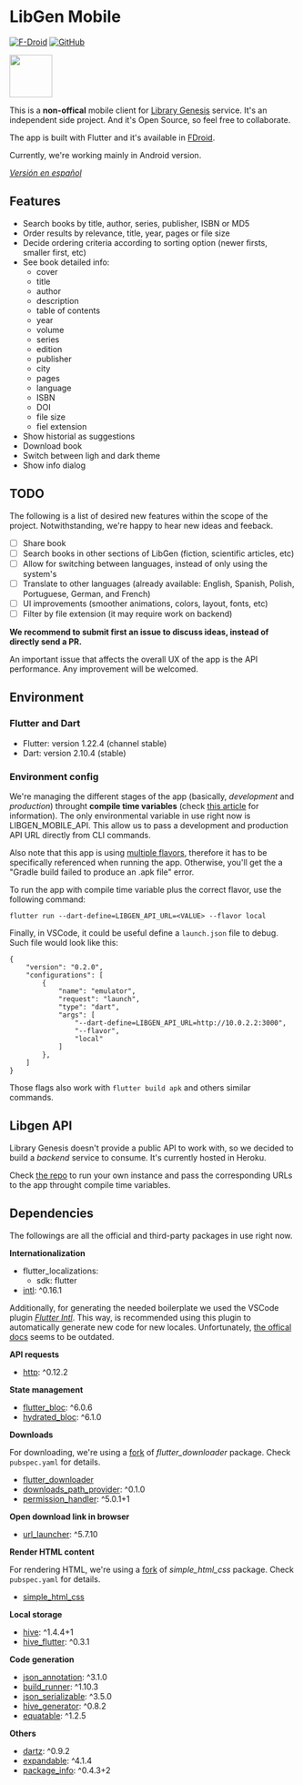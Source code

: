 # LibGen Mobile

[![F-Droid](https://img.shields.io/f-droid/v/com.manuelvargastapia.libgen?color=%231976d2)](https://f-droid.org/packages/com.manuelvargastapia.libgen) [![GitHub](https://img.shields.io/github/license/manuelvargastapia/libgen_mobile_app?color=%2335c202)](https://github.com/manuelvargastapia/libgen_mobile_app/blob/main/LICENSE)

<a href="https://f-droid.org/packages/com.manuelvargastapia.libgen" target="_blank">
<img src="https://fdroid.gitlab.io/artwork/badge/get-it-on.png" height="75">
</a>

This is a **non-offical** mobile client for [Library Genesis](http://gen.lib.rus.ec) service. It's an independent side project. And it's Open Source, so feel free to collaborate.

The app is built with Flutter and it's available in [FDroid](https://f-droid.org).

Currently, we're working mainly in Android version.

[_Versión en español_](README.es.md)

## Features

- Search books by title, author, series, publisher, ISBN or MD5
- Order results by relevance, title, year, pages or file size
- Decide ordering criteria according to sorting option (newer firsts, smaller first, etc)
- See book detailed info:
  - cover
  - title
  - author
  - description
  - table of contents
  - year
  - volume
  - series
  - edition
  - publisher
  - city
  - pages
  - language
  - ISBN
  - DOI
  - file size
  - fiel extension
- Show historial as suggestions
- Download book
- Switch between ligh and dark theme
- Show info dialog

## TODO

The following is a list of desired new features within the scope of the project. Notwithstanding, we're happy to hear new ideas and feeback.

- [ ] Share book
- [ ] Search books in other sections of LibGen (fiction, scientific articles, etc)
- [ ] Allow for switching between languages, instead of only using the system's
- [ ] Translate to other languages (already available: English, Spanish, Polish, Portuguese, German, and French)
- [ ] UI improvements (smoother animations, colors, layout, fonts, etc)
- [ ] Filter by file extension (it may require work on backend)

**We recommend to submit first an issue to discuss ideas, instead of directly send a PR.**

An important issue that affects the overall UX of the app is the API performance. Any improvement will be welcomed.

## Environment

### Flutter and Dart

- Flutter: version 1.22.4 (channel stable)
- Dart: version 2.10.4 (stable)

### Environment config

We're managing the different stages of the app (basically, _development_ and _production_) throught **compile time variables** (check [this article](https://binary-studio.com/2020/06/23/flutter-3/) for information). The only environmental variable in use right now is LIBGEN_MOBILE_API. This allow us to pass a development and production API URL directly from CLI commands.

Also note that this app is using [multiple flavors](https://github.com/Than-DE/libgen_mobile_app/blob/main/android/app/build.gradle#L51), therefore it has to be specifically referenced when running the app. Otherwise, you'll get the a "Gradle build failed to produce an .apk file" error.

To run the app with compile time variable plus the correct flavor, use the following command:

`flutter run --dart-define=LIBGEN_API_URL=<VALUE> --flavor local`

Finally, in VSCode, it could be useful define a `launch.json` file to debug. Such file would look like this:

```
{
    "version": "0.2.0",
    "configurations": [
        {
            "name": "emulator",
            "request": "launch",
            "type": "dart",
            "args": [
                "--dart-define=LIBGEN_API_URL=http://10.0.2.2:3000",
                "--flavor",
                "local"
            ]
        },
    ]
}
```

Those flags also work with `flutter build apk` and others similar commands.

## Libgen API

Library Genesis doesn't provide a public API to work with, so we decided to build a _backend_ service to consume. It's currently hosted in Heroku.

Check [the repo](https://github.com/manuelvargastapia/libgen_api/tree/master) to run your own instance and pass the corresponding URLs to the app throught compile time variables.

## Dependencies

The followings are all the official and third-party packages in use right now.

**Internationalization**

- flutter_localizations:
  - sdk: flutter
- [intl](https://pub.dev/packages/intl): ^0.16.1

Additionally, for generating the needed boilerplate we used the VSCode plugin [_Flutter Intl_](https://marketplace.visualstudio.com/items?itemName=localizely.flutter-intl). This way, is recommended using this plugin to automatically generate new code for new locales. Unfortunately, [the offical docs](https://flutter.dev/docs/development/accessibility-and-localization/internationalization) seems to be outdated.

**API requests**

- [http](https://pub.dev/packages/http): ^0.12.2

**State management**

- [flutter_bloc](https://pub.dev/packages/flutter_bloc): ^6.0.6
- [hydrated_bloc](https://pub.dev/packages/hydrated_bloc): ^6.1.0

**Downloads**

For downloading, we're using a [fork](https://github.com/manuelvargastapia/flutter_downloader) of _flutter_downloader_ package. Check `pubspec.yaml` for details.

- [flutter_downloader](https://pub.dev/packages/flutter_downloader)
- [downloads_path_provider](https://pub.dev/packages/downloads_path_provider): ^0.1.0
- [permission_handler](https://pub.dev/packages/permission_handler): ^5.0.1+1

**Open download link in browser**

- [url_launcher](https://pub.dev/packages/url_launcher): ^5.7.10

**Render HTML content**

For rendering HTML, we're using a [fork](https://github.com/manuelvargastapia/simple_html_css_flutter) of _simple_html_css_ package. Check `pubspec.yaml` for details.

- [simple_html_css](https://pub.dev/packages/simple_html_css)

**Local storage**

- [hive](https://pub.dev/packages/hive): ^1.4.4+1
- [hive_flutter](https://pub.dev/packages/hive_flutter): ^0.3.1

**Code generation**

- [json_annotation](https://pub.dev/packages/json_annotation): ^3.1.0
- [build_runner](https://pub.dev/packages/build_runner): ^1.10.3
- [json_serializable](https://pub.dev/packages/json_serializable): ^3.5.0
- [hive_generator](https://pub.dev/packages/hive_generator): ^0.8.2
- [equatable](https://pub.dev/packages/equatable): ^1.2.5

**Others**

- [dartz](https://pub.dev/packages/dartz): ^0.9.2
- [expandable](https://pub.dev/packages/expandable): ^4.1.4
- [package_info](https://pub.dev/packages/package_info): ^0.4.3+2
